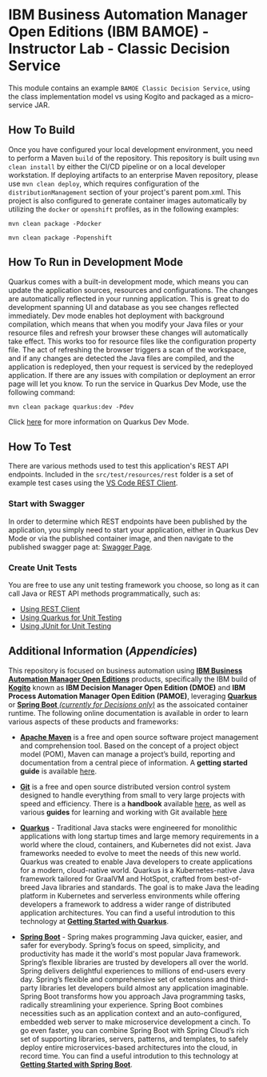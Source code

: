 # IBM Business Automation Manager Open Editions (IBM BAMOE) - Instructor Lab - Classic Decision Service
This module contains an example `BAMOE Classic Decision Service`, using the class implementation model vs using Kogito and packaged as a micro-service JAR. 

## How To Build 
Once you have configured your local development environment, you need to perform a Maven `build` of the repository.  This repository is built using `mvn clean install` by either the CI/CD pipeline or on a local developer workstation.  If deploying artifacts to an enterprise Maven repository, please use `mvn clean deploy`, which requires configuration of the `distributionManagement` section of your project's parent pom.xml.  This project is also configured to generate container images automatically by utilizing the `docker` or `openshift` profiles, as in the following examples:

```shell
mvn clean package -Pdocker
```

```shell
mvn clean package -Popenshift
```

## How To Run in Development Mode
Quarkus comes with a built-in development mode, which means you can update the application sources, resources and configurations. The changes are automatically reflected in your running application. This is great to do development spanning UI and database as you see changes reflected immediately.  Dev mode enables hot deployment with background compilation, which means that when you modify your Java files or your resource files and refresh your browser these changes will automatically take effect. This works too for resource files like the configuration property file. The act of refreshing the browser triggers a scan of the workspace, and if any changes are detected the Java files are compiled, and the application is redeployed, then your request is serviced by the redeployed application. If there are any issues with compilation or deployment an error page will let you know.  To run the service in Quarkus Dev Mode, use the following command:

```shell
mvn clean package quarkus:dev -Pdev
```

Click [here](https://quarkus.io/guides/maven-tooling#dev-mode) for more information on Quarkus Dev Mode.

## How To Test
There are various methods used to test this application's REST API endpoints.  Included in the `src/test/resources/rest` folder is a set of example test cases using the [VS Code REST Client](https://marketplace.visualstudio.com/items?itemName=humao.rest-client).  

### Start with Swagger
In order to determine which REST endpoints have been published by the application, you simply need to start your application, either in Quarkus Dev Mode or via the published container image, and then navigate to the published swagger page at:  [Swagger Page](http://localhost:8080/q/swagger-ui/).  

### Create Unit Tests
You are free to use any unit testing framework you choose, so long as it can call Java or REST API methods programmatically, such as:

- [Using REST Client](https://marketplace.visualstudio.com/items?itemName=humao.rest-client)
- [Using Quarkus for Unit Testing](https://quarkus.io/guides/getting-started-testing)
- [Using JUnit for Unit Testing](https://junit.org/junit5/docs/current/user-guide/)

## Additional Information (*Appendicies*)
This repository is focused on business automation using [**IBM Business Automation Manager Open Editions**](https://www.ibm.com/docs/en/ibamoe/9.2.x) products, specifically the IBM build of [**Kogito**](https://kogito.kie.org/) known as **IBM Decision Manager Open Edition (DMOE)** and **IBM Process Automation Manager Open Edition (PAMOE)**, leveraging [**Quarkus**](https://quarkus.io/) or [**Spring Boot** _(currently for Decisions only)_](https://spring.io/) as the assoicated container runtime.  The following online documentation is available in order to learn various aspects of these products and frameworks:

- [**Apache Maven**](https://maven.apache.org/) is a free and open source software project management and comprehension tool. Based on  the concept of a project object model (POM), Maven can manage a project’s build, reporting and documentation from a central piece of  information. A **getting started guide** is available [here](http://maven.apache.org/guides/getting-started/).

- [**Git**](https://git-scm.com//) is a free and open source distributed version control system designed to handle everything from small to very large projects with speed and efficiency. There is a **handbook** available [here](https://guides.github.com/introduction/git-handbook/), as well as various **guides** for learning and working with Git available [here](https://guides.github.com/)

- [**Quarkus**](https://quarkus.io/) - Traditional Java stacks were engineered for monolithic applications with long startup times and large memory requirements in a world where the cloud, containers, and Kubernetes did not exist. Java frameworks needed to evolve to meet the needs of this new world.  Quarkus was created to enable Java developers to create applications for a modern, cloud-native world. Quarkus is a Kubernetes-native Java framework tailored for GraalVM and HotSpot, crafted from best-of-breed Java libraries and standards. The goal is to make Java the leading platform in Kubernetes and serverless environments while offering developers a framework to address a wider range of distributed application architectures.  You can find a useful introdution to this technology at [**Getting Started with Quarkus**](https://quarkus.io/get-started/).

- [**Spring Boot**](https://spring.io/) - Spring makes programming Java quicker, easier, and safer for everybody. Spring’s focus on speed, simplicity, and productivity has made it the world's most popular Java framework.  Spring’s flexible libraries are trusted by developers all over the world. Spring delivers delightful experiences to millions of end-users every day.  Spring’s flexible and comprehensive set of extensions and third-party libraries let developers build almost any application imaginable.  Spring Boot transforms how you approach Java programming tasks, radically streamlining your experience. Spring Boot combines necessities such as an application context and an auto-configured, embedded web server to make microservice development a cinch. To go even faster, you can combine Spring Boot with Spring Cloud’s rich set of supporting libraries, servers, patterns, and templates, to safely deploy entire microservices-based architectures into the cloud, in record time.  You can find a useful introdution to this technology at [**Getting Started with Spring Boot**](https://spring.io/quickstart).
